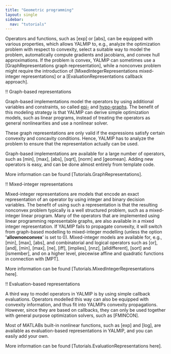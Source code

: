 ```yaml
---
title: "Geometric programming"
layout: single
sidebar:
  nav: "tutorials"
---
```


Operators and functions, such as [exp] or [abs], can be equipped with various properties, which allows YALMIP to, e.g., analyze the optimization problem with respect to convexity, select a suitable way to model the problem, automatically compute gradients and jacobians, and convex hull approximations. If the problem is convex, YALMIP can sometimes use a [GraphRepresentations graph representation], while a nonconvex problem might require the introduction of [MixedIntegerRepresentations mixed-integer representations] or a [EvaluationRepresentations callback approach].

!! Graph-based representations

Graph-based implementations model the operators by using additional variables and constraints, so called [epi-](http://en.wikipedia.org/wiki/Epigraph_%28mathematics%29) and [hypo-graphs](http://en.wikipedia.org/wiki/Hypograph_%28mathematics%29). The benefit of this modeling strategy is that YALMIP can derive simple optimization models, such as linear programs, instead of treating the operators as general nonlinearities and use a nonlinear solver.

These graph representations are only valid if the expressions satisfy certain convexity and concavity conditions. Hence, YALMIP has to analyze the problem to ensure that the representation actually can be used.

Graph-based implementations are available for a large number of operators, such as [min], [max], [abs], [sqrt], [norm] and [geomean]. Adding new operators is easy, and can be done almost entirely from template code.

More information can be found [Tutorials.GraphRepresentations].


!! Mixed-integer representations

Mixed-integer representations are models that encode an exact representation of an operator by using integer and binary decision variables. The benefit of using such a representation is that the resulting nonconvex problem typically is a well structured problem, such as a mixed-integer linear program. Many of the operators that are implemented using linear programming representable graphs, are also available in a mixed integer representation. If YALMIP fails to propagate convexity, it will switch from graph-based modelling to mixed-integer modelling (unless the option **'allownonconvex**' is set to 0). Mixed-integer models are available for, e.g., [min], [max], [abs], and combinatorial and logical operators such as [or], [and], [min], [max], [ne], [iff], [implies], [nnz], [alldifferent], [sort] and [ismember], and on a higher level, piecewise affine and quadratic functions in connection with [MPT].

More information can be found [Tutorials.MixedIntegerRepresentations here].

!! Evaluation-based representations

A third way to model operators in YALMIP is by using simple callback evaluations. Operators modelled this way can also be equipped with convexity information, and thus fit into YALMIPs convexity propagations. However, since they are based on callbacks, they can only be used together with general purpose optimization solvers, such as [FMINCON].

Most of MATLABs built-in nonlinear functions, such as [exp] and [log], are available as evaluation-based representations in YALMIP, and you can easily add your own.

More information can be found [Tutorials.EvaluationRepresentations  here].

